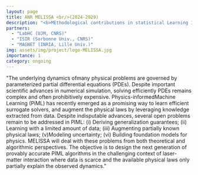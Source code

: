 ```yaml
---
layout: page
title: ANR MELISSA <br/>(2024-2029)
description: "<b>MEthodological contributions in statistical Learning InSpired by SurfAce engineering</b>"
partners:
  - "LabHC (UJM, CNRS)"
  - "ISIR (Sorbonne Univ., CNRS)"
  - "MAGNET (INRIA, Lille Univ.)"
img: assets/img/project/logo-MELISSA.jpg
importance: 1
category: ongoing
---
```


"The underlying dynamics ofmany physical problems are governed by parameterized partial differential
equations (PDEs). Despite important scientific advances in numerical simulation, solving efficiently
PDEs remains complex and often prohibitively expensive. Physics-informedMachine Learning (PiML)
has recently emerged as a promising way to learn efficient surrogate solvers, and augment the physical
laws by leveraging knowledge extracted from data. Despite indisputable advances, several open
problems remain to be addressed in PIML: (i) Deriving generalization guarantees; (ii) Learning with a
limited amount of data; (iii) Augmenting partially known physical laws; (v)Modeling uncertainty; (vi)
Building foundation models for physics. MELISSA will deal with these problems from both theoretical
and algorithmic perspectives. The objective is to design the next generation of provably accurate PIML
algorithms in the challenging context of laser-matter interaction where data is scarce and the available
physical laws only partially explain the observed dynamics."
